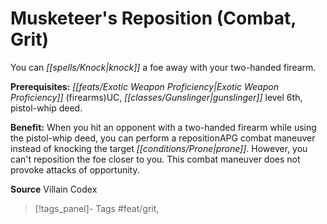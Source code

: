﻿---
cssclass: [feats]

---
# Musketeer's Reposition (Combat, Grit)

You can _[[spells/Knock|knock]]_ a foe away with your two-handed firearm.

**Prerequisites:** _[[feats/Exotic Weapon Proficiency|Exotic Weapon Proficiency]]_ (firearms)UC, _[[classes/Gunslinger|gunslinger]]_ level 6th, pistol-whip deed.

**Benefit:** When you hit an opponent with a two-handed firearm while using the pistol-whip deed, you can perform a repositionAPG combat maneuver instead of knocking the target _[[conditions/Prone|prone]]_. However, you can't reposition the foe closer to you. This combat maneuver does not provoke attacks of opportunity.

**Source** Villain Codex
>[!tags_panel]- Tags
> #feat/grit, 